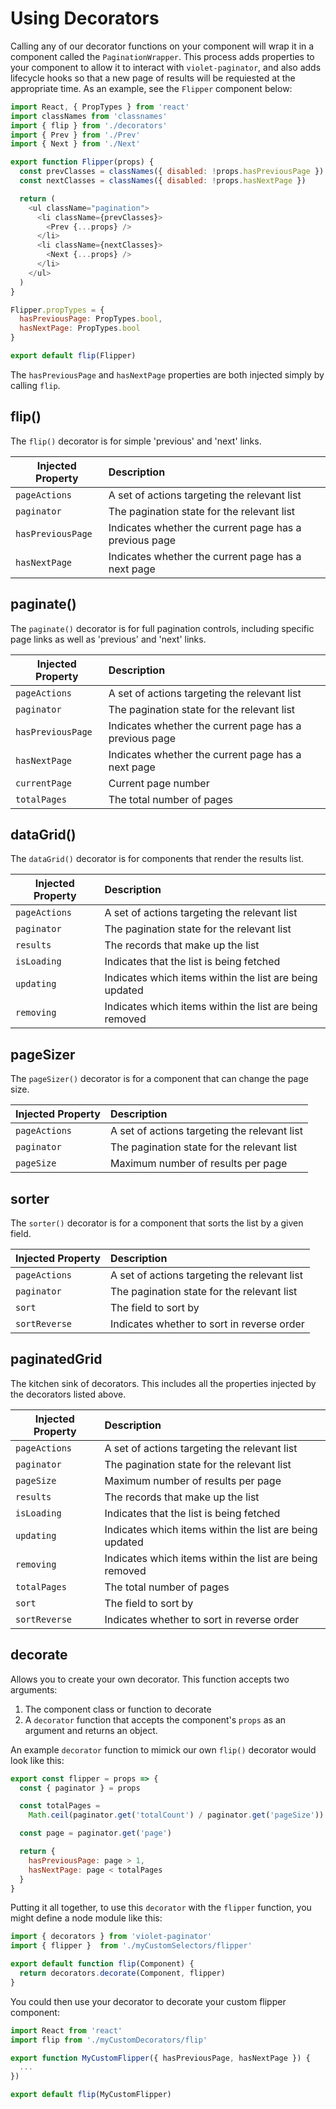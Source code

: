 # Using Decorators

Calling any of our decorator functions on your component will wrap it in a component called the `PaginationWrapper`. This process adds properties
to your component to allow it to interact with `violet-paginator`, and also adds lifecycle hooks so that a new page of results will be requiested
at the appropriate time. As an example, see the `Flipper` component below:

```javascript
import React, { PropTypes } from 'react'
import classNames from 'classnames'
import { flip } from './decorators'
import { Prev } from './Prev'
import { Next } from './Next'

export function Flipper(props) {
  const prevClasses = classNames({ disabled: !props.hasPreviousPage })
  const nextClasses = classNames({ disabled: !props.hasNextPage })

  return (
    <ul className="pagination">
      <li className={prevClasses}>
        <Prev {...props} />
      </li>
      <li className={nextClasses}>
        <Next {...props} />
      </li>
    </ul>
  )
}

Flipper.propTypes = {
  hasPreviousPage: PropTypes.bool,
  hasNextPage: PropTypes.bool
}

export default flip(Flipper)
```

The `hasPreviousPage` and `hasNextPage` properties are both injected simply by calling `flip`. 

## flip()

The `flip()` decorator is for simple 'previous' and 'next' links.

Injected Property | Description
---|:---
`pageActions`|A set of actions targeting the relevant list
`paginator`|The pagination state for the relevant list
`hasPreviousPage`|Indicates whether the current page has a previous page
`hasNextPage`|Indicates whether the current page has a next page

## paginate()

The `paginate()` decorator is for full pagination controls, including specific page links as well as 'previous' and 'next' links.

Injected Property | Description
---|:---
`pageActions`|A set of actions targeting the relevant list
`paginator`|The pagination state for the relevant list
`hasPreviousPage`|Indicates whether the current page has a previous page
`hasNextPage`|Indicates whether the current page has a next page
`currentPage`|Current page number
`totalPages`|The total number of pages

## dataGrid()

The `dataGrid()` decorator is for components that render the results list.

Injected Property | Description
---|:---
`pageActions`|A set of actions targeting the relevant list
`paginator`|The pagination state for the relevant list
`results`|The records that make up the list
`isLoading`|Indicates that the list is being fetched
`updating`|Indicates which items within the list are being updated
`removing`|Indicates which items within the list are being removed

## pageSizer

The `pageSizer()` decorator is for a component that can change the page size.

Injected Property | Description
---|:---
`pageActions`|A set of actions targeting the relevant list
`paginator`|The pagination state for the relevant list
`pageSize`|Maximum number of results per page

## sorter

The `sorter()` decorator is for a component that sorts the list by a given field.

Injected Property | Description
---|:---
`pageActions`|A set of actions targeting the relevant list
`paginator`|The pagination state for the relevant list
`sort`|The field to sort by
`sortReverse`|Indicates whether to sort in reverse order


## paginatedGrid

The kitchen sink of decorators. This includes all the properties injected by the decorators listed above.

Injected Property | Description
---|:---
`pageActions`|A set of actions targeting the relevant list
`paginator`|The pagination state for the relevant list
`pageSize`|Maximum number of results per page
`results`|The records that make up the list
`isLoading`|Indicates that the list is being fetched
`updating`|Indicates which items within the list are being updated
`removing`|Indicates which items within the list are being removed
`totalPages`|The total number of pages
`sort`|The field to sort by
`sortReverse`|Indicates whether to sort in reverse order

## decorate

Allows you to create your own decorator. This function accepts two arguments:

1. The component class or function to decorate
2. A `decorator` function that accepts the component's `props` as an argument and returns an object.

An example `decorator` function to mimick our own `flip()` decorator would look like this:

```javascript
export const flipper = props => {
  const { paginator } = props

  const totalPages =
    Math.ceil(paginator.get('totalCount') / paginator.get('pageSize'))

  const page = paginator.get('page')

  return {
    hasPreviousPage: page > 1,
    hasNextPage: page < totalPages
  }
}
```

Putting it all together, to use this `decorator` with the `flipper` function, you might define a node module like this:

```javascript
import { decorators } from 'violet-paginator'
import { flipper }  from './myCustomSelectors/flipper'

export default function flip(Component) {
  return decorators.decorate(Component, flipper)
}
```

You could then use your decorator to decorate your custom flipper component:

```javascript
import React from 'react'
import flip from './myCustomDecorators/flip'

export function MyCustomFlipper({ hasPreviousPage, hasNextPage }) {
  ...
})

export default flip(MyCustomFlipper)
```
